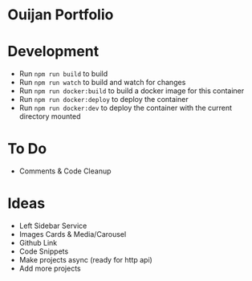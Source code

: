 # Ouijan Portfolio

# Development
- Run `npm run build` to build
- Run `npm run watch` to build and watch for changes
- Run `npm run docker:build` to build a docker image for this container
- Run `npm run docker:deploy` to deploy the container
- Run `npm run docker:dev` to deploy the container with the current directory mounted

# To Do
- Comments & Code Cleanup

# Ideas
- Left Sidebar Service
- Images Cards & Media/Carousel
- Github Link
- Code Snippets
- Make projects async (ready for http api)
- Add more projects